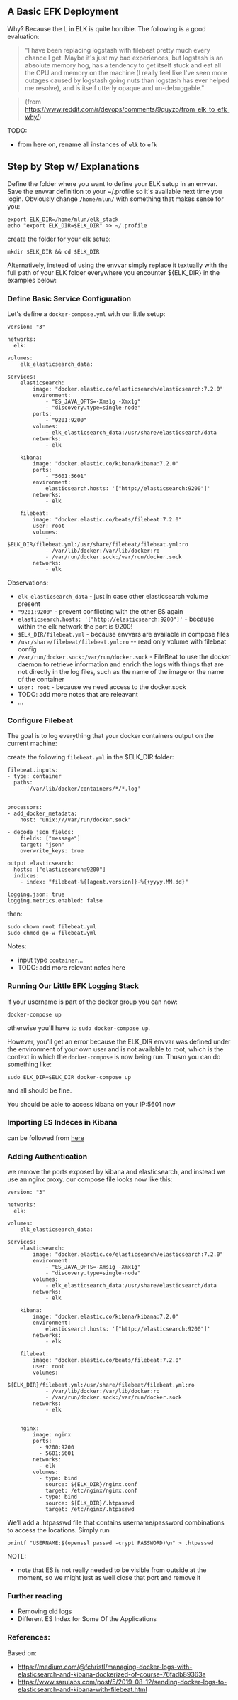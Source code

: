 
## A Basic EFK Deployment 

Why? Because the L in ELK is quite horrible. The following is a good evaluation:

> "I have been replacing logstash with filebeat pretty much every chance I get. Maybe it's just my bad experiences, but logstash is an absolute memory hog, has a tendency to get itself stuck and eat all the CPU and memory on the machine (I really feel like I've seen more outages caused by logstash going nuts than logstash has ever helped me resolve), and is itself utterly opaque and un-debuggable."

> (from https://www.reddit.com/r/devops/comments/9quyzo/from_elk_to_efk_why/) 


TODO: 

- from here on, rename all instances of `elk` to `efk` 


## Step by Step w/ Explanations

Define the folder where you want to define your ELK setup in an envvar. 
Save the envvar definition to your ~/.profile so it's available next time you login.
Obviously change `/home/mlun/` with something that makes sense for you: 

    export ELK_DIR=/home/mlun/elk_stack
    echo "export ELK_DIR=$ELK_DIR" >> ~/.profile 


create the folder for your elk setup: 
    
    mkdir $ELK_DIR && cd $ELK_DIR
    
    
Alternatively, instead of using the envvar simply replace it textually with the full path of your ELK folder everywhere you encounter ${ELK_DIR} in the examples below: 


### Define Basic Service Configuration

Let's define a `docker-compose.yml` with our little setup:

    version: "3"

	networks:
	  elk:
	
	volumes:
	    elk_elasticsearch_data:
	
	services:
	    elasticsearch:
	        image: "docker.elastic.co/elasticsearch/elasticsearch:7.2.0"
	        environment:
	            - "ES_JAVA_OPTS=-Xms1g -Xmx1g"
	            - "discovery.type=single-node"
	        ports:
	            - "9201:9200"
	        volumes:
	            - elk_elasticsearch_data:/usr/share/elasticsearch/data
	        networks:
	            - elk
	
	    kibana:
	        image: "docker.elastic.co/kibana/kibana:7.2.0"
	        ports:
	            - "5601:5601"
	        environment:
	            elasticsearch.hosts: '["http://elasticsearch:9200"]'
	        networks:
	            - elk
	
	    filebeat:
	        image: "docker.elastic.co/beats/filebeat:7.2.0"
	        user: root
	        volumes:
	            - $ELK_DIR/filebeat.yml:/usr/share/filebeat/filebeat.yml:ro
	            - /var/lib/docker:/var/lib/docker:ro
	            - /var/run/docker.sock:/var/run/docker.sock
	        networks:
	            - elk
	
Observations: 

- `elk_elasticsearch_data` - just in case other elasticsearch volume present
- `"9201:9200"` - prevent conflicting with the other ES again
- `elasticsearch.hosts: '["http://elasticsearch:9200"]'` - because within the elk network the port is 9200!
- `$ELK_DIR/filebeat.yml` - because envvars are available in compose files
- `/usr/share/filebeat/filebeat.yml:ro` -- read only volume with filebeat config
- `/var/run/docker.sock:/var/run/docker.sock` - FileBeat to use the docker daemon to retrieve information and enrich the logs with things that are not directly in the log files, such as the name of the image or the name of the container
- `user: root` - because we need access to the docker.sock 
- TODO: add more notes that are releavant
- ...

### Configure Filebeat

The goal is to log everything that your docker containers output on the current machine:

create the following `filebeat.yml` in the $ELK_DIR folder: 

	filebeat.inputs:
	- type: container
	  paths: 
	    - '/var/lib/docker/containers/*/*.log'
	  
	
	processors:
	- add_docker_metadata:
	    host: "unix:///var/run/docker.sock"
	
	- decode_json_fields:
	    fields: ["message"]
	    target: "json"
	    overwrite_keys: true
	
	output.elasticsearch:
	  hosts: ["elasticsearch:9200"]
	  indices:
	    - index: "filebeat-%{[agent.version]}-%{+yyyy.MM.dd}"
	
	logging.json: true
	logging.metrics.enabled: false


then: 

	sudo chown root filebeat.yml 
	sudo chmod go-w filebeat.yml


Notes:

- input type `container`...
- TODO: add more relevant notes here



### Running Our Little EFK Logging Stack


if your username is part of the docker group you can now:

    docker-compose up
    
otherwise you'll have to `sudo docker-compose up`. 

However, you'll get an error because the ELK_DIR envvar was defined under the environment of your own user and is not available to root, which is the context in which the `docker-compose` is now being run. Thusm you can do something like:

    sudo ELK_DIR=$ELK_DIR docker-compose up

and all should be fine. 

You should be able to access kibana on your IP:5601 now
    
    

### Importing ES Indeces in Kibana

can be followed from [here](https://www.sarulabs.com/post/5/2019-08-12/sending-docker-logs-to-elasticsearch-and-kibana-with-filebeat.html)




### Adding Authentication


we remove the ports exposed by kibana and elasticsearch, and instead we use an nginx proxy. our compose file looks now like this: 

	version: "3"
	
	networks:
	  elk:
	
	volumes:
	    elk_elasticsearch_data:
	
	services:
	    elasticsearch:
	        image: "docker.elastic.co/elasticsearch/elasticsearch:7.2.0"
	        environment:
	            - "ES_JAVA_OPTS=-Xms1g -Xmx1g"
	            - "discovery.type=single-node"
	        volumes:
	            - elk_elasticsearch_data:/usr/share/elasticsearch/data
	        networks:
	            - elk
	
	    kibana:
	        image: "docker.elastic.co/kibana/kibana:7.2.0"
	        environment:
	            elasticsearch.hosts: '["http://elasticsearch:9200"]'
	        networks:
	            - elk
	
	    filebeat:
	        image: "docker.elastic.co/beats/filebeat:7.2.0"
	        user: root
	        volumes:
	            - ${ELK_DIR}/filebeat.yml:/usr/share/filebeat/filebeat.yml:ro
	            - /var/lib/docker:/var/lib/docker:ro
	            - /var/run/docker.sock:/var/run/docker.sock
	        networks:
	            - elk
	    
	
	    nginx: 
	        image: nginx
	        ports:
	          - 9200:9200
	          - 5601:5601
	        networks:
	          - elk
	        volumes:
	          - type: bind
	            source: ${ELK_DIR}/nginx.conf
	            target: /etc/nginx/nginx.conf
	          - type: bind
	            source: ${ELK_DIR}/.htpasswd
	            target: /etc/nginx/.htpasswd


We’ll add a .htpasswd file that contains username/password combinations to access the locations. Simply run

	printf "USERNAME:$(openssl passwd -crypt PASSWORD)\n" > .htpasswd

NOTE:
- note that ES is not really needed to be visible from outside at the moment, so we might just as well close that port and remove it 


### Further reading

- Removing old logs
- Different ES Index for Some Of the Applications





### References:

Based on: 

- https://medium.com/@fchristl/managing-docker-logs-with-elasticsearch-and-kibana-dockerized-of-course-76fadb89363a
- https://www.sarulabs.com/post/5/2019-08-12/sending-docker-logs-to-elasticsearch-and-kibana-with-filebeat.html


















	